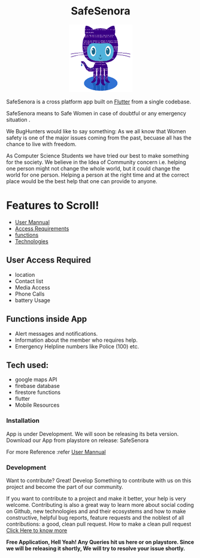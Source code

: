 
<h1 align="center">SafeSenora</h1>
<p align="center">
<img src="assets/images/image.png" width="170" height="180"/>
  </p>
 

SafeSenora is a cross platform app built on <a href="https://flutter.dev/docs">Flutter</a> from a single codebase.

SafeSenora means to Safe Women in case of doubtful or any emergency situation .

We BugHunters would like to say something: As we all know that Women safety is one of the major issues coming from the past, becuase all has the chance to live with freedom.

As Computer Science Students we have tried our best to make something for the society.
We believe in the Idea of Community concern i.e. helping one person might not change the whole world, but it could change the world for one person. Helping a person at the right time and at the correct place would be the best help that one can provide to anyone.



# Features to Scroll!
 
* [User Mannual](https://github.com/Pratiknarola/safesenora/blob/master/usermanual.md)
* [Access Requirements](https://github.com/Pratiknarola/safesenora/blob/master/README.md#L28)
* [functions](https://github.com/Pratiknarola/safesenora/blob/master/README.md#L39)
* [Technologies](https://github.com/Pratiknarola/safesenora/blob/master/README.md#L46)



## User Access Required
* location
* Contact list
* Media Access
* Phone Calls
* battery Usage




## Functions inside App

* Alert messages and notifications.
* Information about the member who requires help.
* Emergency Helpline numbers like Police (100) etc.


## Tech used:
* google maps API
* firebase database
* firestore functions
* flutter
* Mobile Resources

### Installation

App is under Development. We will soon be releasing its beta version.
Download our App from playstore on release: SafeSenora

For more Reference :refer [User Mannual](https://github.com/Pratiknarola/safesenora/blob/master/usermanual.md)






### Development

Want to contribute? Great!
Develop Something to contribute with us on this project and become the part of our community.

If you want to contribute to a project and make it better, your help is very welcome. Contributing is also a great way to learn more about social coding on Github, new technologies and and their ecosystems and how to make constructive, helpful bug reports, feature requests and the noblest of all contributions: a good, clean pull request.
How to make a clean pull request
<a href="https://github.com/firstcontributions/first-contributions">Click Here to know more</a>



**Free Application, Hell Yeah!
Any Queries hit us here or on playstore. Since we will be releasing it shortly, We will try to resolve your issue shortly.**
